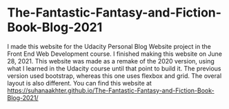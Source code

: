 # The-Fantastic-Fantasy-and-Fiction-Book-Blog-2021
I made this website for the Udacity Personal Blog Website project in the Front End Web Development course. I finished making this website on June 28, 2021. This website was made as a remake of the 2020 version, using what I learned in the Udacity course until that point to build it. The previous version used bootstrap, whereas this one uses flexbox and grid. The overal layout is also different. You can find this website at https://suhanaakhter.github.io/The-Fantastic-Fantasy-and-Fiction-Book-Blog-2021/
